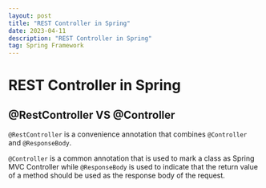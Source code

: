 ```yaml
---
layout: post
title: "REST Controller in Spring"
date: 2023-04-11
description: "REST Controller in Spring"
tag: Spring Framework
---
```


# REST Controller in Spring

## @RestController VS @Controller

`@RestController` is a convenience annotation that combines `@Controller` and `@ResponseBody`.

`@Controller` is a common annotation that is used to mark a class as Spring MVC Controller while `@ResponseBody` is used to indicate that the return value of a method should be used as the response body of the request.
